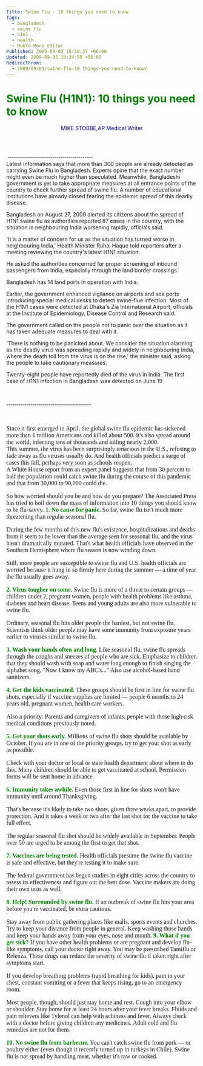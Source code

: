 ```yaml
---
Title: Swine Flu - 10 things you need to know
Tags:
  - bangladesh
  - swine flu
  - h1n1
  - health
  - Mukto-Mona Editor
Published: 2009-09-03 10:30:37 +06:00
Updated: 2009-09-03 10:34:50 +06:00
RedirectFrom:
  - 2009/09/03/swine-flu-10-things-you-need-to-know/
---
```


<div id="wrapper">
<div class="super">
<div class="detail">
<h1 class="fontStyle51"><span style="color: #008000;">Swine Flu (H1N1): 10 things you need to know</span></h1>
<p align="center"><span style="color: #000080;">MIKE STOBBE,AP Medical Writer</span></p>
<p align="center"> </p>
<p align="center"><img src="https://www.news.org.bd/wp-content/uploads/2009/05/bangladeshi-dies-of-swine-flu-in-mexico-300x275.jpg" alt="" /></p>

<div class="fontStyle4">
<div class="story last"> <span style="font-size: medium; font-family: Garamond;">------------------------------------------</span></div>
Latest information says that more than 300 people are already detected as carrying Swine Flu in Bangladesh. Experts opine that the exact number might even be much higher than speculated. Meanwhile, Bangladeshi government is yet to take appropriate measures at all entrance points of the country to check further spread of swine flu. A number of educational institutions have already closed fearing the epidemic spread of this deadly disease.

Bangladesh on August 27, 2009 alerted its citizens about the spread of H1N1 swine flu as authorities reported 87 cases in the country, with the situation in neighbouring India worsening rapidly, officials said.

'It is a matter of concern for us as the situation has turned worse in neighbouring India,' Health Minister Ruhal Haque told reporters after a meeting reviewing the country's latest H1N1 situation.

He asked the authorities concerned for proper screening of inbound passengers from India, especially through the land border crossings.

Bangladesh has 14 land ports in operation with India.

Earlier, the government enhanced vigilance on airports and sea ports introducing special medical desks to detect swine-flue infection. Most of the H1N1 cases were detected at Dhaka's Zia International Airport, officials at the Institute of Epidemiology, Disease Control and Research said.

The government called on the people not to panic over the situation as it has taken adequate measures to deal with it.

'There is nothing to be panicked about. We consider the situation alarming as the deadly virus was spreading rapidly and widely in neighbouring India, where the death toll from the virus is on the rise,' the minister said, asking the people to take cautionary measures.

Twenty-eight people have reportedly died of the virus in India. The first case of H1N1 infection in Bangladesh was detected on June 19

 

<span style="font-size: medium; font-family: Garamond;">------------------------------------------</span>

 
<div><span style="font-size: medium; font-family: Garamond;">Since it first emerged in April, the global swine flu epidemic has sickened more than 1 million Americans and killed about 500. It's also spread around the world, infecting tens of thousands and killing nearly 2,000.</span></div>
<div><span style="font-size: medium; font-family: Garamond;">This summer, the virus has been surprisingly tenacious in the U.S., refusing to fade away as flu viruses usually do. And health officials predict a surge of cases this fall, perhaps very soon as schools reopen.</span></div>
<span style="font-size: medium; font-family: Garamond;">A White House report from an expert panel suggests that from 30 percent to half the population could catch swine flu during the course of this pandemic and that from 30,000 to 90,000 could die.

So how worried should you be and how do you prepare? The Associated Press has tried to boil down the mass of information into 10 things you should know to be flu-savvy.
<strong>
<span style="color: #008000;">1. No cause for panic.</span></strong><span style="color: #008000;">
</span>
So far, swine flu isn't much more threatening than regular seasonal flu.

During the few months of this new flu's existence, hospitalizations and deaths from it seem to be lower than the average seen for seasonal flu, and the virus hasn't dramatically mutated. That's what health officials have observed in the Southern Hemisphere where flu season is now winding down.

Still, more people are susceptible to swine flu and U.S. health officials are worried because it hung in so firmly here during the summer — a time of year the flu usually goes away.

<span style="color: #008000;"><strong>2. Virus tougher on some.</strong>
</span>
Swine flu is more of a threat to certain groups — children under 2, pregnant women, people with health problems like asthma, diabetes and heart disease. Teens and young adults are also more vulnerable to swine flu.

Ordinary, seasonal flu hits older people the hardest, but not swine flu. Scientists think older people may have some immunity from exposure years earlier to viruses similar to swine flu.

<span style="color: #008000;"><strong>3. Wash your hands often and long.
</strong></span>
Like seasonal flu, swine flu spreads through the coughs and sneezes of people who are sick. Emphasize to children that they should wash with soap and water long enough to finish singing the alphabet song, "Now I know my ABC's..." Also use alcohol-based hand sanitizers.

<span style="color: #008000;"><strong>4. Get the kids vaccinated.
</strong></span>
These groups should be first in line for swine flu shots, especially if vaccine supplies are limited — people 6 months to 24 years old, pregnant women, health care workers.

Also a priority: Parents and caregivers of infants, people with those high-risk medical conditions previously noted.

<span style="color: #008000;"><strong>5. Get your shots early.</strong>
</span>
Millions of swine flu shots should be available by October. If you are in one of the priority groups, try to get your shot as early as possible.

Check with your doctor or local or state health department about where to do this. Many children should be able to get vaccinated at school. Permission forms will be sent home in advance.

<span style="color: #008000;"><strong>6. Immunity takes awhile.</strong>
</span>
Even those first in line for shots won't have immunity until around Thanksgiving.

That's because it's likely to take two shots, given three weeks apart, to provide protection. And it takes a week or two after the last shot for the vaccine to take full effect.

The regular seasonal flu shot should be widely available in September. People over 50 are urged to be among the first to get that shot.

<span style="color: #008000;"><strong>7. Vaccines are being tested.</strong>
</span>
Health officials presume the swine flu vaccine is safe and effective, but they're testing it to make sure.

The federal government has begun studies in eight cities across the country to assess its effectiveness and figure out the best dose. Vaccine makers are doing their own tests as well.

<span style="color: #008000;"><strong>8. Help! Surrounded by swine flu.</strong>
</span>
If an outbreak of swine flu hits your area before you're vaccinated, be extra cautious.

Stay away from public gathering places like malls, sports events and churches. Try to keep your distance from people in general. Keep washing those hands and keep your hands away from your eyes, nose and mouth.
<strong>
<span style="color: #008000;">9. What if you get sick?</span></strong><span style="color: #008000;">
</span>
If you have other health problems or are pregnant and develop flu-like symptoms, call your doctor right away. You may be prescribed Tamiflu or Relenza. These drugs can reduce the severity of swine flu if taken right after symptoms start.

If you develop breathing problems (rapid breathing for kids), pain in your chest, constant vomiting or a fever that keeps rising, go to an emergency room.

Most people, though, should just stay home and rest. Cough into your elbow or shoulder. Stay home for at least 24 hours after your fever breaks. Fluids and pain relievers like Tylenol can help with achiness and fever. Always check with a doctor before giving children any medicines. Adult cold and flu remedies are not for them.

<span style="color: #008000;"><strong>10. No swine flu from barbecue.</strong>
</span>
You can't catch swine flu from pork — or poultry either (even though it recently turned up in turkeys in Chile). Swine flu is not spread by handling meat, whether it's raw or cooked.
 

 

</span></div>
</div>
</div>
</div>
